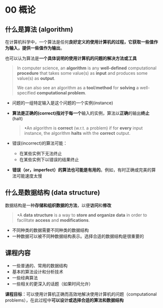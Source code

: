 # 00 概论

## 什么是算法 (algorithm)

在计算机科学中，一个算法是任何**良好定义的使用计算机的过程，它获取一些值作为输入，提供一些值作为输出**。

也可以认为算法是**一个具体说明的使用计算机的问题的解决方法或工具**

> In computer science, an **algorithm** is any **well-defined** computational **procedure** that takes some value(s) as **input** and produces some value(s) as **output**.
>
> We can also see an algorithm as a **tool**/**method** for **solving** a well-specified **computational problem**.

* 问题的一组特定输入是这个问题的一个实例(instance)

* **算法是正确的(correct)**指对于**每一个**输入的实例，算法以**正确**的输出**终止**(halt)

  > •An algorithm is **correct** (w.r.t. a problem) if for **every** input instance, the algorithm **halts** with the **correct** output.

* 错误(incorrect)的算法可能：

  * 在某些实例下无法终止
  * 在某些实例下以错误的结果终止

* **错误（or，imperfect）的算法也可能是有用的**。例如，有时正确或完美的算法可能速度太慢

## 什么是数据结构 (data structure)

数据结构是一种**存储和组织数据的方法**，以便**访问**和**修改**

> •A **data structure** is a way to **store and organize data** in order to facilitate **access** and **modifications**.

* 不同种类的数据需要不同种类的数据结构
* 一种数据可以被不同种数据结构表示。选择合适的数据结构是很重要的

## 课程内容

* 一些普通的、常用的数据结构
* 基本的算法设计和分析技术
* 一些经典算法
* 一些相关的更深入的话题（如果时间允许）

**课程目标**：可以使用计算机正确而高效地解决使用计算机的问题（computational problems），在此过程中**可以设计或选择合适的算法和数据结构**

